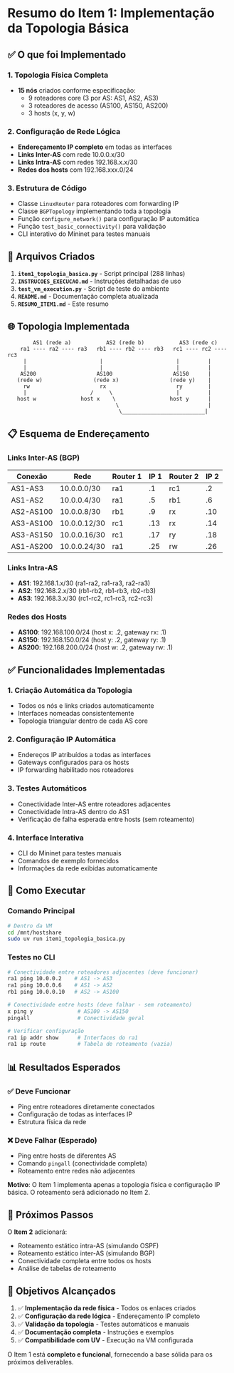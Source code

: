 # Resumo do Item 1: Implementação da Topologia Básica

## ✅ O que foi Implementado

### 1. Topologia Física Completa
- **15 nós** criados conforme especificação:
  - 9 roteadores core (3 por AS: AS1, AS2, AS3)
  - 3 roteadores de acesso (AS100, AS150, AS200)
  - 3 hosts (x, y, w)

### 2. Configuração de Rede Lógica
- **Endereçamento IP completo** em todas as interfaces
- **Links Inter-AS** com rede 10.0.0.x/30
- **Links Intra-AS** com redes 192.168.x.x/30
- **Redes dos hosts** com 192.168.xxx.0/24

### 3. Estrutura de Código
- Classe `LinuxRouter` para roteadores com forwarding IP
- Classe `BGPTopology` implementando toda a topologia
- Função `configure_network()` para configuração IP automática
- Função `test_basic_connectivity()` para validação
- CLI interativo do Mininet para testes manuais

## 🔧 Arquivos Criados

1. **`item1_topologia_basica.py`** - Script principal (288 linhas)
2. **`INSTRUCOES_EXECUCAO.md`** - Instruções detalhadas de uso
3. **`test_vm_execution.py`** - Script de teste do ambiente
4. **`README.md`** - Documentação completa atualizada
5. **`RESUMO_ITEM1.md`** - Este resumo

## 🌐 Topologia Implementada

```
        AS1 (rede a)           AS2 (rede b)           AS3 (rede c)
    ra1 ---- ra2 ---- ra3   rb1 ---- rb2 ---- rb3   rc1 ---- rc2 ---- rc3
     |                       |                       |         |
     |                       |                       |         |
    AS200                   AS100                   AS150      |
   (rede w)                (rede x)                (rede y)    |
     rw                      rx                      ry        |
     |                    /     \                    |         |
   host w              host x    \                 host y      |
                                  \                            |
                                   \__________________________|
```

## 📋 Esquema de Endereçamento

### Links Inter-AS (BGP)
| Conexão | Rede | Router 1 | IP 1 | Router 2 | IP 2 |
|---------|------|----------|------|----------|------|
| AS1-AS3 | 10.0.0.0/30 | ra1 | .1 | rc1 | .2 |
| AS1-AS2 | 10.0.0.4/30 | ra1 | .5 | rb1 | .6 |
| AS2-AS100 | 10.0.0.8/30 | rb1 | .9 | rx | .10 |
| AS3-AS100 | 10.0.0.12/30 | rc1 | .13 | rx | .14 |
| AS3-AS150 | 10.0.0.16/30 | rc1 | .17 | ry | .18 |
| AS1-AS200 | 10.0.0.24/30 | ra1 | .25 | rw | .26 |

### Links Intra-AS
- **AS1**: 192.168.1.x/30 (ra1-ra2, ra1-ra3, ra2-ra3)
- **AS2**: 192.168.2.x/30 (rb1-rb2, rb1-rb3, rb2-rb3)
- **AS3**: 192.168.3.x/30 (rc1-rc2, rc1-rc3, rc2-rc3)

### Redes dos Hosts
- **AS100**: 192.168.100.0/24 (host x: .2, gateway rx: .1)
- **AS150**: 192.168.150.0/24 (host y: .2, gateway ry: .1)
- **AS200**: 192.168.200.0/24 (host w: .2, gateway rw: .1)

## ✅ Funcionalidades Implementadas

### 1. Criação Automática da Topologia
- Todos os nós e links criados automaticamente
- Interfaces nomeadas consistentemente
- Topologia triangular dentro de cada AS core

### 2. Configuração IP Automática
- Endereços IP atribuídos a todas as interfaces
- Gateways configurados para os hosts
- IP forwarding habilitado nos roteadores

### 3. Testes Automáticos
- Conectividade Inter-AS entre roteadores adjacentes
- Conectividade Intra-AS dentro do AS1
- Verificação de falha esperada entre hosts (sem roteamento)

### 4. Interface Interativa
- CLI do Mininet para testes manuais
- Comandos de exemplo fornecidos
- Informações da rede exibidas automaticamente

## 🧪 Como Executar

### Comando Principal
```bash
# Dentro da VM
cd /mnt/hostshare
sudo uv run item1_topologia_basica.py
```

### Testes no CLI
```bash
# Conectividade entre roteadores adjacentes (deve funcionar)
ra1 ping 10.0.0.2    # AS1 -> AS3
ra1 ping 10.0.0.6    # AS1 -> AS2
rb1 ping 10.0.0.10   # AS2 -> AS100

# Conectividade entre hosts (deve falhar - sem roteamento)
x ping y              # AS100 -> AS150
pingall               # Conectividade geral

# Verificar configuração
ra1 ip addr show      # Interfaces do ra1
ra1 ip route          # Tabela de roteamento (vazia)
```

## 📊 Resultados Esperados

### ✅ Deve Funcionar
- Ping entre roteadores diretamente conectados
- Configuração de todas as interfaces IP
- Estrutura física da rede

### ❌ Deve Falhar (Esperado)
- Ping entre hosts de diferentes AS
- Comando `pingall` (conectividade completa)
- Roteamento entre redes não adjacentes

**Motivo**: O Item 1 implementa apenas a topologia física e configuração IP básica. O roteamento será adicionado no Item 2.

## 🔄 Próximos Passos

O **Item 2** adicionará:
- Roteamento estático intra-AS (simulando OSPF)
- Roteamento estático inter-AS (simulando BGP)
- Conectividade completa entre todos os hosts
- Análise de tabelas de roteamento

## 🎯 Objetivos Alcançados

1. ✅ **Implementação da rede física** - Todos os enlaces criados
2. ✅ **Configuração da rede lógica** - Endereçamento IP completo
3. ✅ **Validação da topologia** - Testes automáticos e manuais
4. ✅ **Documentação completa** - Instruções e exemplos
5. ✅ **Compatibilidade com UV** - Execução na VM configurada

O Item 1 está **completo e funcional**, fornecendo a base sólida para os próximos deliverables. 
